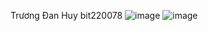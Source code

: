 Trương Đan Huy
bit220078
![image](https://github.com/user-attachments/assets/367f9c0c-ad37-4e78-9074-6fe8761b37e8)
![image](https://github.com/user-attachments/assets/3117aacd-99b3-4390-95b3-f896344dbe33)
